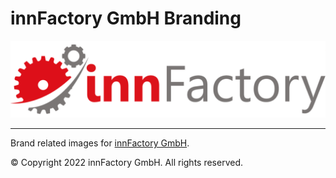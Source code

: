 # innFactory GmbH Branding

<picture>
  <source media="(prefers-color-scheme: dark)" srcset="https://raw.githubusercontent.com/innFactory/branding/main/styles/README/innfactory_logo_white.png">
  <img src="https://raw.githubusercontent.com/innFactory/branding/main/styles/README/innfactory_logo_black.png">
</picture>

---

Brand related images for [innFactory GmbH][innfactory_link].

[innfactory_link]: https://innfactory.de

© Copyright 2022 innFactory GmbH. All rights reserved.